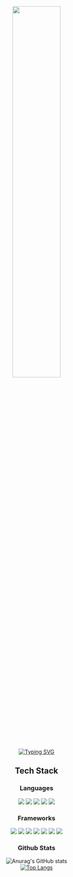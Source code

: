<div align="center">
  <img src="https://media0.giphy.com/media/Sy9UfCghNuTO8/giphy.gif" width="50%"/>
  <br/>
<a href="https://git.io/typing-svg"><img src="https://readme-typing-svg.demolab.com?font=Pixelify+Sans&duration=3000&pause=500&color=A4A4A4&center=true&vCenter=true&width=435&lines=Front-End+Developer;Lee+Yeon+ho" alt="Typing SVG" /></a>


## Tech Stack
### Languages
<img src="https://img.shields.io/badge/Java-FF7800?style=flat-square&logo=Java&logoColor=white"/> <img src="https://img.shields.io/badge/JavaScript-F7DF1E?style=flat-square&logo=JavaScript&logoColor=white"/> <img src="https://img.shields.io/badge/TypeScript-3178C6?style=flat-square&logo=TypeScript&logoColor=white"/> <img src="https://img.shields.io/badge/CSS-663399?style=flat-square&logo=CSS&logoColor=white"/> <img src="https://img.shields.io/badge/HTML5-E34F26?style=flat-square&logo=HTML5&logoColor=white"/>
### Frameworks
<img src="https://img.shields.io/badge/React-61DAFB?style=flat-square&logo=React&logoColor=white"/> <img src="https://img.shields.io/badge/Next.Js-000000?style=flat-square&logo=Next.Js&logoColor=white"/> <img src="https://img.shields.io/badge/ReactQuery-FF4154?style=flat-square&logo=ReactQuery&logoColor=white"/> <img src="https://img.shields.io/badge/Redux-764ABC?style=flat-square&logo=Redux&logoColor=white"/> <img src="https://img.shields.io/badge/Zustand-964B00?style=flat-square&logo=Zustand&logoColor=white"/> <img src="https://img.shields.io/badge/Vue.Js-4FC08D?style=flat-square&logo=Vue.Js&logoColor=white"/> <img src="https://img.shields.io/badge/TailWindCSS-06B6D4?style=flat-square&logo=TailwindCSS&logoColor=white"/> 


### Github Stats
![Anurag's GitHub stats](https://github-readme-stats.vercel.app/api?username=dldush&show_icons=true&theme=dark#gh-dark-mode-only)
<br/>
[![Top Langs](https://github-readme-stats.vercel.app/api/top-langs/?username=dldush&show_icons=true&theme=dark#gh-dark-mode-only)](https://github.com/anuraghazra/github-readme-stats)
  
</div>

